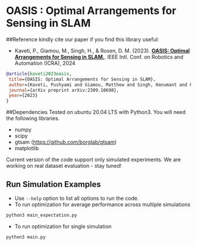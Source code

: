 # OASIS : Optimal Arrangements for Sensing in SLAM

##Reference
kindly cite our paper if you find this library useful:
- Kaveti, P., Giamou, M., Singh, H., & Rosen, D. M. (2023). [**OASIS: Optimal Arrangements for Sensing in SLAM.**](https://arxiv.org/pdf/2309.10698.pdf). IEEE Intl. Conf. on Robotics and Automation (ICRA), 2024

 ```bibtex
@article{kaveti2023oasis,
  title={OASIS: Optimal Arrangements for Sensing in SLAM},
  author={Kaveti, Pushyami and Giamou, Matthew and Singh, Hanumant and Rosen, David M},
  journal={arXiv preprint arXiv:2309.10698},
  year={2023}
}
 ```
##Dependencies
Tested on ubuntu 20.04 LTS with Python3. You will need the following libraries.
- numpy
- scipy
- gtsam (https://github.com/borglab/gtsam)
- matplotlib

Current version of the code support only simulated experiments.
We are working on real dataset evaluation - stay tuned!

## Run Simulation Examples
- Use `--help` option to list all options to run the code. 
- To run optimization for average performance across multiple simulations
```bash
python3 main_expectation.py
```
- To run optimization for single simulation
```bash
python3 main.py
```
